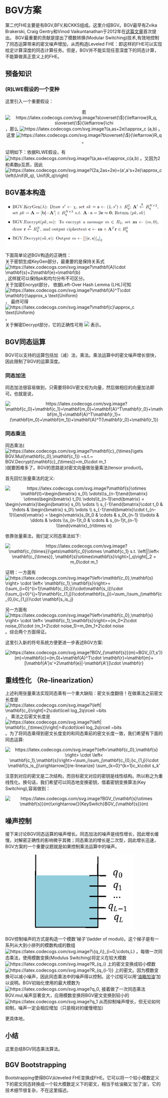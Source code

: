 # BGV方案
第二代FHE主要是有BGV,BFV,和CKKS组成。这里介绍BGV。BGV最早有Zvika Brakerski, Craig Gentry和Vinod Vaikuntanathan于2012年在[这篇文章](https://eprint.iacr.org/2011/277)首次提出。
BGV最重要的贡献是提出了模数转换(Modular Switching)技术,有效地控制了同态运算带来的密文噪声增加，从而构造Leveled FHE：即这样的FHE可以实现给定计算深度的同态计算任务。但是，BGV并不能实现任意深度下的同态计算，不能算做真正意义上的FHE。

## 预备知识

### (R)LWE假设的一个变种
这里引入一个重要假设：

<p align="center">
若 <img src="https://latex.codecogs.com/svg.image?a\overset{\$}{\leftarrow}R_q,&space;s\overset{\$}{\leftarrow}\chi" title="https://latex.codecogs.com/svg.image?a\overset{\$}{\leftarrow}R_q, s\overset{\$}{\leftarrow}\chi" /> ，那么 <img src="https://latex.codecogs.com/svg.image?(a,as&plus;2e)\approx_c&space;(a,b)" title="https://latex.codecogs.com/svg.image?(a,as+2e)\approx_c (a,b)" /> 。 这里 <img src="https://latex.codecogs.com/svg.image?b\overset{\$}{\leftarrow}R_q" title="https://latex.codecogs.com/svg.image?b\overset{\$}{\leftarrow}R_q" /> 。
</p>

证明如下：依据RLWE假设，有 <img src="https://latex.codecogs.com/svg.image?(a,as&plus;e)\approx_c(a,b)" title="https://latex.codecogs.com/svg.image?(a,as+e)\approx_c(a,b)" /> 。又因为2和素数p互质，因此 <img src="https://latex.codecogs.com/svg.image?(2a,2as&plus;2e)=(a',a's&plus;2e)\approx_c&space;\left(Unif(R_q),&space;Unif(R_q)\right)" title="https://latex.codecogs.com/svg.image?(2a,2as+2e)=(a',a's+2e)\approx_c \left(Unif(R_q), Unif(R_q)\right)" />
  

## BGV基本构造
<p align="center">
  <img src="fig/BGV_construct.png" alt="animated"/>
</p>
下面简单论述BGV构造的正确性：
<div>关于密钥生成KeyGen部分，最重要的是保持关系式 <img src="https://latex.codecogs.com/svg.image?\mathbf{A}\cdot&space;\mathbf{s}&plus;2\mathbf{e}=\mathbf{b}" title="https://latex.codecogs.com/svg.image?\mathbf{A}\cdot \mathbf{s}+2\mathbf{e}=\mathbf{b}" />, 这样就可以保持pk和均匀分布不可区分。</div>

<div>关于加密Encrypt部分， 依据Left-Over Hash Lemma (LHL)可知 <img src="https://latex.codecogs.com/svg.image?\mathbf{A}^T\cdot&space;\mathbf{r}\approx_s&space;\text{Uniform}" title="https://latex.codecogs.com/svg.image?\mathbf{A}^T\cdot \mathbf{r}\approx_s \text{Uniform}" />， 最终可得 <img src="https://latex.codecogs.com/svg.image?\mathbf{c}\approx_c&space;\text{Uniform}" title="https://latex.codecogs.com/svg.image?\mathbf{c}\approx_c \text{Uniform}" /> 。</div>

<div>关于解密Decrypt部分，它的正确性可用 <img src="https://latex.codecogs.com/svg.image?\left<&space;\mathbf{c},\mathbf{s}\right>=\left<&space;\mathbf{m}&plus;\mathbf{A}^T\mathbf{r},&space;\mathbf{s}\right>=m&plus;2\mathbf{r}^T\cdot&space;\mathbf{e}\equiv&space;m&space;(\bmod&space;2)" /> 表示。</div>

<!---title="https://latex.codecogs.com/svg.image?\left< \mathbf{c},\mathbf{s}\right>=\left< \mathbf{m}+\mathbf{A}^T\mathbf{r}, \mathbf{s}\right>=m+2\mathbf{r}^T\cdot \mathbf{e}\equiv m (\bmod 2)" -->

## BGV同态运算
BGV可以支持的运算包括加（减）法，乘法。乘法运算中的密文噪声增长很快，因此限制了BGV的运算深度。

### 同态加法
同态加法很容易做到，只需要将BGV密文视为向量，然后做相应的向量加法即可。也就是说，

<p align="center">
<img src="https://latex.codecogs.com/svg.image?\mathbf{c_0}&plus;\mathbf{c_1}=\mathbf{m_0}&plus;\mathbf{A}^T\mathbf{r_0}&plus;\mathbf{m_1}&plus;\mathbf{A}^T\mathbf{r_1}=(\mathbf{m_0}&plus;\mathbf{m_1})&plus;\mathbf{A}^T(\mathbf{r_0}&plus;\mathbf{r_1})" title="https://latex.codecogs.com/svg.image?\mathbf{c_0}+\mathbf{c_1}=\mathbf{m_0}+\mathbf{A}^T\mathbf{r_0}+\mathbf{m_1}+\mathbf{A}^T\mathbf{r_1}=(\mathbf{m_0}+\mathbf{m_1})+\mathbf{A}^T(\mathbf{r_0}+\mathbf{r_1})" />
</p>

### 同态乘法
同态乘法( <img src="https://latex.codecogs.com/svg.image?\mathbf{c}_{\times}\gets&space;BGV.Mul(\mathbf{c_0},\mathbf{c_1})&space;~s.t.~&space;BGV.Decrypt(\mathbf{c}_{\times})=m_0\cdot&space;m_1" title="https://latex.codecogs.com/svg.image?\mathbf{c}_{\times}\gets BGV.Mul(\mathbf{c_0},\mathbf{c_1}) ~s.t.~ BGV.Decrypt(\mathbf{c}_{\times})=m_0\cdot m_1" /> )就要困难多了。BGV的思路是对密文向量做张量乘法(tensor product)。

首先回忆张量乘法的定义:
<p align="center">
<img src="https://latex.codecogs.com/svg.image?\mathbf{s}\otimes&space;\mathbf{t}=\begin{bmatrix}&space;s_0\\&space;\vdots\\s_{n-1}\end{bmatrix}&space;\otimes\begin{bmatrix}&space;t_0\\&space;\vdots\\t_{n-1}\end{bmatrix}&space;=&space;\begin{vmatrix}\begin{bmatrix}&space;s_0\\&space;\vdots&space;\\&space;s_{-1}\end{bmatrix}\cdot&space;t_0&space;&&space;\hdots&space;&&space;\begin{bmatrix}&space;s_0\\&space;\vdots&space;\\&space;s_{-1}\end{bmatrix}\cdot&space;t_{n-1}\\\end{vmatrix}&space;=&space;\begin{vmatrix}s_0t_0&space;&&space;\cdots&space;&&space;s_0t_{n-1}&space;\\\vdots&space;&&space;\ddots&space;&&space;\vdots&space;\\s_{n-1}t_0&space;&&space;\cdots&space;&&space;s_{n-1}t_{n-1}&space;\\\end{vmatrix}_{n\times&space;n}" title="https://latex.codecogs.com/svg.image?\mathbf{s}\otimes \mathbf{t}=\begin{bmatrix} s_0\\ \vdots\\s_{n-1}\end{bmatrix} \otimes\begin{bmatrix} t_0\\ \vdots\\t_{n-1}\end{bmatrix} = \begin{vmatrix}\begin{bmatrix} s_0\\ \vdots \\ s_{-1}\end{bmatrix}\cdot t_0 & \hdots & \begin{bmatrix} s_0\\ \vdots \\ s_{-1}\end{bmatrix}\cdot t_{n-1}\\\end{vmatrix} = \begin{vmatrix}s_0t_0 & \cdots & s_0t_{n-1} \\\vdots & \ddots & \vdots \\s_{n-1}t_0 & \cdots & s_{n-1}t_{n-1} \\\end{vmatrix}_{n\times n}" />
</p>

依靠张量乘法，我们定义同态乘法如下:

<p align="center">
<img src="https://latex.codecogs.com/svg.image?\mathbf{c_{\times}}\gets\mathbf{c_0}\otimes&space;\mathbf{c_1}&space;s.t.&space;\left||\left<&space;\mathbf{c_{\times}},&space;\mathbf{s}\otimes\mathbf{s}\right>|_q\right|_2&space;=&space;m_0\cdot&space;m_1" title="https://latex.codecogs.com/svg.image?\mathbf{c_{\times}}\gets\mathbf{c_0}\otimes \mathbf{c_1} s.t. \left||\left< \mathbf{c_{\times}}, \mathbf{s}\otimes\mathbf{s}\right>|_q\right|_2 = m_0\cdot m_1" />
</p>

证明：一方面有 <img src="https://latex.codecogs.com/svg.image?\left<\mathbf{c_0},\mathbf{s}&space;\right>&space;\cdot&space;\left<&space;\mathbf{c_1},\mathbf{s}\right>=(\sum_{i=0}^{i=1}\mathbf{c_{0,i}}\cdot\mathbf{s_i})\cdot&space;(\sum_{j=0}^{j=1}\mathbf{c_{1,j}}\cdot\mathbf{s_j})=\sum_i\sum_j\mathbf{c_{0,i}c_{1,j}}\cdot&space;\mathbf{s_is_j}" title="https://latex.codecogs.com/svg.image?\left<\mathbf{c_0},\mathbf{s} \right> \cdot \left< \mathbf{c_1},\mathbf{s}\right>=(\sum_{i=0}^{i=1}\mathbf{c_{0,i}}\cdot\mathbf{s_i})\cdot (\sum_{j=0}^{j=1}\mathbf{c_{1,j}}\cdot\mathbf{s_j})=\sum_i\sum_j\mathbf{c_{0,i}c_{1,j}}\cdot \mathbf{s_is_j}" />

另一方面有 <img src="https://latex.codecogs.com/svg.image?\left<\mathbf{c_0},\mathbf{s}&space;\right>&space;\cdot&space;\left<&space;\mathbf{c_1},\mathbf{s}\right>=(m_0&plus;2\cdot&space;noise_0)\cdot&space;(m_1&plus;2\cdot&space;noise_1)=m_0m_1&plus;2\cdot&space;noise" title="https://latex.codecogs.com/svg.image?\left<\mathbf{c_0},\mathbf{s} \right> \cdot \left< \mathbf{c_1},\mathbf{s}\right>=(m_0+2\cdot noise_0)\cdot (m_1+2\cdot noise_1)=m_0m_1+2\cdot noise" /> 。综合两个方面得证。

这里引入新的符号系统方便更进一步表述BGV方案:

<p align="center">
<img src="https://latex.codecogs.com/svg.image?BGV_{\mathbf{s}}(m)=BGV_{(1,s')}(m)=\mathbf{c}=(m,0)&plus;\mathbf{A}^T\cdot&space;\mathbf{r}=\mathbf{m}&plus;[\mathbf{A'}s'&plus;2\mathbf{e}|-\mathbf{A'}]\cdot&space;\mathbf{r}" title="https://latex.codecogs.com/svg.image?BGV_{\mathbf{s}}(m)=BGV_{(1,s')}(m)=\mathbf{c}=(m,0)+\mathbf{A}^T\cdot \mathbf{r}=\mathbf{m}+[\mathbf{A'}s'+2\mathbf{e}|-\mathbf{A'}]\cdot \mathbf{r}" />
</p>

## 重线性化 （Re-linearization）

上述利用张量乘法实现同态乘有一个重大缺陷：密文长度翻倍！在做乘法之前密文长度是<img src="https://latex.codecogs.com/svg.image?\left|&space;\mathbf{c_i}\right|=2\cdot\lceil&space;log_2q\rceil&space;~bits" title="https://latex.codecogs.com/svg.image?\left| \mathbf{c_i}\right|=2\cdot\lceil log_2q\rceil ~bits" />， 乘法之后密文长度是 <img src="https://latex.codecogs.com/svg.image?\left|&space;\mathbf{c_{\times}}\right|=4\cdot\lceil&space;log_2q\rceil&space;~bits" title="https://latex.codecogs.com/svg.image?\left| \mathbf{c_{\times}}\right|=4\cdot\lceil log_2q\rceil ~bits" /> 。为了将同态乘得到密文长度变的和同态乘前的密文长度一致，我们希望有下面的同态运算:

<p align="center">
<img src="https://latex.codecogs.com/svg.image?\left<\mathbf{c_0},\mathbf{s}&space;\right>&space;\cdot&space;\left<&space;\mathbf{c_1},\mathbf{s}\right>=\sum_i\sum_j\mathbf{c_{0,i}c_{1,j}}\cdot&space;\mathbf{s_is_j}\xrightarrow[]{re-linearize}&space;\sum_{k=0}^{k=1}c_k\cdot&space;s_k'" title="https://latex.codecogs.com/svg.image?\left<\mathbf{c_0},\mathbf{s} \right> \cdot \left< \mathbf{c_1},\mathbf{s}\right>=\sum_i\sum_j\mathbf{c_{0,i}c_{1,j}}\cdot \mathbf{s_is_j}\xrightarrow[]{re-linearize} \sum_{k=0}^{k=1}c_k\cdot s_k'" />
</p>

注意到对应的密文是二次结构，而目标密文对应的密钥是线性结构。所以称之为重线性化。换句话，我们希望可以同态地变换密钥，借着密钥变换算法(Key Switching),容易做到：

<p align="center">
<img src="https://latex.codecogs.com/svg.image?BGV_{\mathbf{s}\otimes&space;\mathbf{s}}(m)\xrightarrow[]{KeySwitch}BGV_{\mathbf{s}}(m)" title="https://latex.codecogs.com/svg.image?BGV_{\mathbf{s}\otimes \mathbf{s}}(m)\xrightarrow[]{KeySwitch}BGV_{\mathbf{s}}(m)" />
</p>


## 噪声控制
接下来讨论BGV同态运算的噪声增长。同态加法的噪声是线性增长，因此增长缓慢，对解密正确性的影响微乎其微；同态乘法的增长是二次型，因此增长迅速，BGV方案的一个重要议题就是如果控制乘法运算中的噪声。

<p align="center">
  <img src="fig/ladder_of_moduli.png" alt="animated"/>
</p>

BGV控制噪声的方式是构造一个模数'梯子'(ladder of moduli)。这个梯子是有一系列从大到小排列的模数构成的数组 <img src="https://latex.codecogs.com/svg.image?\{q_i\}_{i=0,\cdots,L}" title="https://latex.codecogs.com/svg.image?\{q_i\}_{i=0,\cdots,L}" /> 。每做一次同态乘法，使用模数变换(Modulus Switching)将定义在较大模数
<img src="https://latex.codecogs.com/svg.image?R_{q_i}" title="https://latex.codecogs.com/svg.image?R_{q_i}" /> 上的密文变换成较小模数 <img src="https://latex.codecogs.com/svg.image?R_{q_{i-1}}" title="https://latex.codecogs.com/svg.image?R_{q_{i-1}}" /> 上的密文。因为模数变换可以减小噪声，因此同态乘法中的噪声得以控制。这个过程可以用‘[油箱加油](./fig/ladder_of_moduli.png)’加以说明。BGV初始化使用的最大模数为 <img src="https://latex.codecogs.com/svg.image?q_0" title="https://latex.codecogs.com/svg.image?q_0" />, 接着做了一次同态乘法BGV.mul,噪声显著变大，应用模数变换将BGV密文变换到较小的 <img src="https://latex.codecogs.com/svg.image?q_1" title="https://latex.codecogs.com/svg.image?q_1" /> 从而抑制噪声增长，但无论如何抑制，噪声一定会相应增加（只是相对的缓慢增加）

更具体地，

## 小结
这里总结BGV同态乘法算法。

## BGV Bootstrapping
Bootstrapping使得BGV从leveled FHE变换成FHE。它可以将一个较小模数定义下的密文同态转换成一个较大模数定义下的密文，相当于给油箱又‘加了油’。它的技术细节很复杂，不在这里描述。
